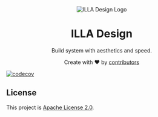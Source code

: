 <div align="center">
    <img alt="ILLA Design Logo" src="https://raw.githubusercontent.com/illa-family/illa-design/655efb579030039e78eb7b4ad8566cd75f480e9c/illa_logo.svg"/>
</div>

<h1 align="center">ILLA Design</h1>

<div align="center">
  <p>Build system with aesthetics and speed.</p>
  <p>Create with ❤︎ by <a href="https://github.com/illa-family/illa-design/graphs/contributors">contributors</a></p>
</div>

[![codecov](https://codecov.io/gh/illa-family/illa-design/branch/main/graph/badge.svg?token=GR2SOLBWQN)](https://codecov.io/gh/illa-family/illa-design)

## License

This project is [Apache License 2.0](./LICENSE).
